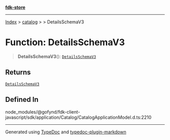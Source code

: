 [**fdk-store**](../../../README.md)
***

[Index](../../../API.md) > [catalog](../../README.md) > [<internal>](../README.md) > DetailsSchemaV3

# Function: DetailsSchemaV3

> **DetailsSchemaV3**(): [`DetailsSchemaV3`](../type-aliases/type-alias.DetailsSchemaV3.md)

## Returns

[`DetailsSchemaV3`](../type-aliases/type-alias.DetailsSchemaV3.md)

## Defined In

node\_modules/@gofynd/fdk-client-javascript/sdk/application/Catalog/CatalogApplicationModel.d.ts:2210

***
Generated using [TypeDoc](https://typedoc.org/) and [typedoc-plugin-markdown](https://www.npmjs.com/package/typedoc-plugin-markdown)
